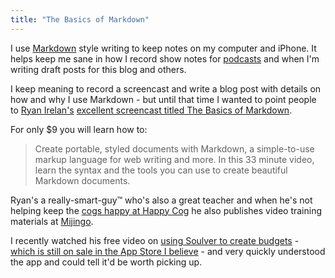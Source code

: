 ```yaml
---
title: "The Basics of Markdown"
---
```

<p>I use <a href="http://daringfireball.net/projects/markdown/">Markdown</a> style writing to keep notes on my computer and iPhone. It helps keep me sane in how I record show notes for <a href="http://ssktn.com">podcasts</a> and when I'm writing draft posts for this blog and others.</p>
<p>I keep meaning to record a screencast and write a blog post with details on how and why I use Markdown - but until that time I wanted to point people to <a href="http://ryanirelan.com">Ryan Irelan's</a> <a href="http://mijingo.com/products/screencasts/basics-of-markdown/">excellent screencast titled The Basics of Markdown</a>.</p>
<p>For only $9 you will learn how to:</p>
<blockquote><p>
  Create portable, styled documents with Markdown, a simple-to-use markup language for web writing and more. In this 33 minute video, learn the syntax and the tools you can use to create beautiful Markdown documents.
</p></blockquote>
<p>Ryan's a really-smart-guy™ who's also a great teacher and when he's not helping keep the <a href="http://happycog.com/">cogs happy at Happy Cog</a> he also publishes video training materials at <a href="http://mijingo.com">Mijingo</a>.</p>
<p>I recently watched his free video on <a href="http://mijingo.com/products/screencasts/budgets-with-soulver/">using Soulver to create budgets</a> - <a href="https://chrisenns.com/2013/02/app-store-get-stuff-done-week-3-sale/">which is still on sale in the App Store I believe</a> - and very quickly understood the app and could tell it'd be worth picking up.</p>
